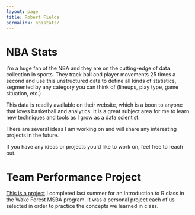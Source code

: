 ```yaml
---
layout: page
title: Robert Fields
permalink: nbastats/
---
```

# NBA Stats

I'm a huge fan of the NBA and they are on the cutting-edge of data collection in sports. They track ball and player movements 25 times a second and use this unstructured data to define all kinds of statistics, segmented by any category you can think of (lineups, play type, game situation, etc.)

This data is readily available on their website, which is a boon to anyone that loves basketball and analytics. It is a great subject area for me to learn new techniques and tools as I grow as a data scientist.

There are several ideas I am working on and will share any interesting projects in the future.

If you have any ideas or projects you'd like to work on, feel free to reach out.

# Team Performance Project

[This is a project](http://rpubs.com/Robert_Fields/NBATeamPerformance) I completed last summer for an Introduction to R class in the Wake Forest MSBA program. It was a personal project each of us selected in order to practice the concepts we learned in class.
